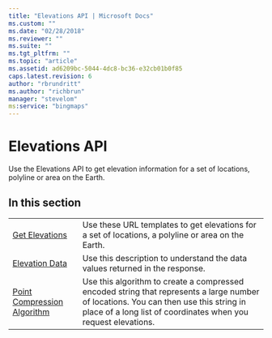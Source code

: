 ```yaml
---
title: "Elevations API | Microsoft Docs"
ms.custom: ""
ms.date: "02/28/2018"
ms.reviewer: ""
ms.suite: ""
ms.tgt_pltfrm: ""
ms.topic: "article"
ms.assetid: ad6209bc-5044-4dc8-bc36-e32cb01b0f85
caps.latest.revision: 6
author: "rbrundritt"
ms.author: "richbrun"
manager: "stevelom"
ms:service: "bingmaps"
---
```

# Elevations API
Use the Elevations API to get elevation information for a set of locations, polyline or area on the Earth.  
  
## In this section  
  
|||  
|-|-|  
|[Get Elevations](../rest-services/get-elevations.md)|Use these URL templates to get elevations for a set of locations, a polyline or area on the Earth.|  
|[Elevation Data](../rest-services/elevation-data.md)|Use this description to understand the data values returned in the response.|  
|[Point Compression Algorithm](../rest-services/point-compression-algorithm.md)|Use this algorithm to create a compressed encoded string that represents a large number of locations. You can then use this string in place of a long list of coordinates when you request elevations.|